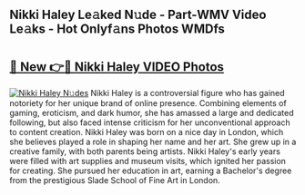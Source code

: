## Nikki Haley Le𝚊ked N𝚞de - Part-WMV Video Le𝚊ks - Hot Onlyf𝚊ns Photos WMDfs

# <h2><a href="http://ab89999.deff.icu/?id=Nikki+Haley">🔗 New 👉🔴 Nikki Haley VIDEO Photos</a></h2>

[![Nikki Haley N𝚞des](https://i.imgur.com/rIISA9y.gif)](http://ab89999.deff.icu/?id=Nikki+Haley)
Nikki Haley is a controversial figure who has gained notoriety for her unique brand of online presence. Combining elements of gaming, eroticism, and dark humor, she has amassed a large and dedicated following, but also faced intense criticism for her unconventional approach to content creation. Nikki Haley was born on a nice day in London, which she believes played a role in shaping her name and her art. She grew up in a creative family, with both parents being artists. Nikki Haley's early years were filled with art supplies and museum visits, which ignited her passion for creating. She pursued her education in art, earning a Bachelor's degree from the prestigious Slade School of Fine Art in London.
